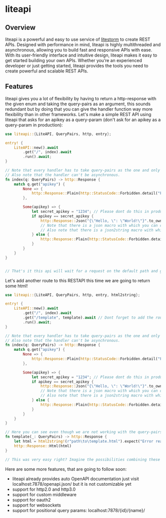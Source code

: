 # liteapi

## Overview

liteapi is a powerful and easy to use service of [litestorm](https://github.com/Kleinmarb/litestorm) to create REST APIs.
Designed with performance in mind, liteapi is highly multithreaded and asynchronous, allowing you to build fast and responsive APIs with ease.
With its user-friendly interface and intuitive design, liteapi makes it easy to get started building your own APIs. Whether you’re an experienced developer or just getting started, liteapi provides the tools you need to create powerful and scalable REST APIs.

## Features

liteapi gives you a lot of flexibility by having to return a http-response with the given enum and taking the query-pairs as an argument,
this sounds redundant but by doing that you can give the handler function way more flexibility than in other frameworks.
Let's make a simple REST API using liteapi that asks for an apikey as a query-param (don't ask for an apikey as a query-param in production):

``` rust
use liteapi::{LiteAPI, QueryPairs, http, entry};

entry! {
    LiteAPI::new().await
        .get("/", index).await
        .run().await;
}

// Note that every handler has to take query-pairs as the one and only argument.
// Also note that the handler can't be asynchronous.
fn index(q: QueryPairs) -> http::Response {
    match q.get("apikey") {
        None => {
            http::Response::Plain(http::StatusCode::Forbidden.detail("Please provide an apikey!"))
        },

        Some(apikey) => {
            let secret_apikey = "1234"; // Please dont do this in production
            if apikey == secret_apikey {
                http::Response::Json("{\"Hello, \": \"World!\"}".to_owned())
                // Note that there is a json macro with which you can create json objects way easier 
                // Also note that there is a json2string macro with which you can turn anything into json
            } else {
                http::Response::Plain(http::StatusCode::Forbidden.detail("The apikey is wrong!"))
            }
        }
    }
}


// That's it this api will wait for a request on the default path and give a Forbidden if the apikey is not provided or wrong
```


Let's add another route to this RESTAPI this time we are going to return some html!

```rust
use liteapi::{LiteAPI, QueryPairs, http, entry, html2string};

entry! {
    LiteAPI::new().await
        .get("/", index).await
        .get("/template", template).await // Dont forget to add the route here
        .run().await;
}

// Note that every handler has to take query-pairs as the one and only argument.
// Also note that the handler can't be asynchronous.
fn index(q: QueryPairs) -> http::Response {
    match q.get("apikey") {
        None => {
            http::Response::Plain(http::StatusCode::Forbidden.detail("Please provide an apikey!"))
        },

        Some(apikey) => {
            let secret_apikey = "1234"; // Please dont do this in production
            if apikey == secret_apikey {
                http::Response::Json("{\"Hello, \": \"World!\"}".to_owned())
                // Note that there is a json macro with which you can create json objects way easier 
                // Also note that there is a json2string macro with which you can turn anything into json
            } else {
                http::Response::Plain(http::StatusCode::Forbidden.detail("The apikey is wrong!"))
            }
        }
    }
}

// Here you can see even though we are not working with the query-pairs we have to take them as an argument
fn template(_: QueryPairs) -> http::Response {
    let html = html2string!(r"path\to\template.html").expect("Error reading the html!");
    http::Response::Html(html)
}

// This was very easy right? Imagine the possibilities combining these two routes
```

Here are some more features, that are going to follow soon:

- liteapi already provides auto OpenAPI documentation just visit localhost:7878/openapi.json/ but it is not customizable yet
- support for http2.0 and http3.0
- support for custom middleware
- support for oauth2 
- support for websockets
- support for positional query params: localhost:7878/{id}/{name}/
